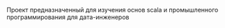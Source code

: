 Проект предназначенный для изучения основ scala и промышленного программирования для дата-инженеров
